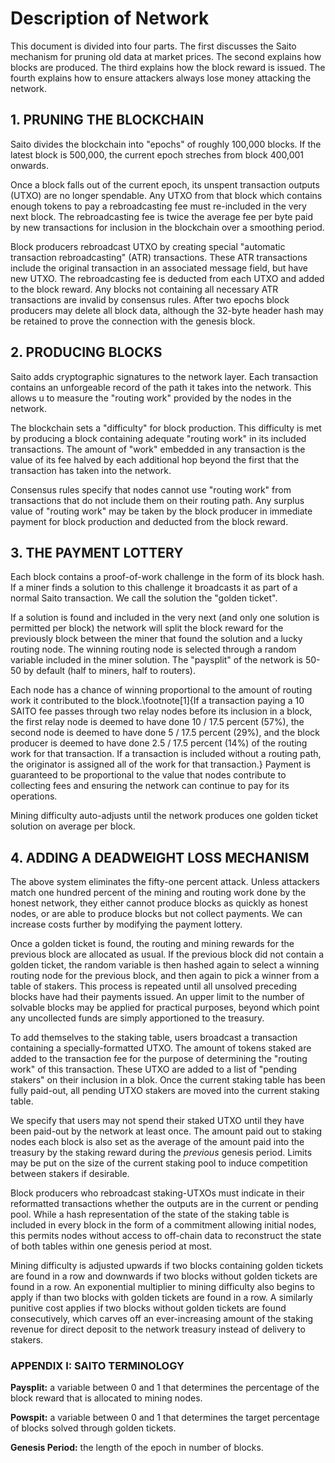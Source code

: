 # Description of Network

This document is divided into four parts. The first discusses the Saito mechanism for pruning old data at market prices. The second explains how blocks are produced. The third explains how the block reward is issued. The fourth explains how to ensure attackers always lose money attacking the network.

## 1. PRUNING THE BLOCKCHAIN

Saito divides the blockchain into "epochs" of roughly 100,000 blocks. If the latest block is 500,000, the current epoch streches from block 400,001 onwards.

Once a block falls out of the current epoch, its unspent transaction outputs (UTXO) are no longer spendable. Any UTXO from that block which contains enough tokens to pay a rebroadcasting fee must re-included in the very next block. The rebroadcasting fee is twice the average fee per byte paid by new transactions for inclusion in the blockchain over a smoothing period.

Block producers rebroadcast UTXO by creating special "automatic transaction rebroadcasting" (ATR) transactions. These ATR transactions include the original transaction in an associated message field, but have new UTXO. The rebroadcasting fee is deducted from each UTXO and added to the block reward. Any blocks not containing all necessary ATR transactions are invalid by consensus rules. After two epochs block producers may delete all block data, although the 32-byte header hash may be retained to prove the connection with the genesis block.


## 2. PRODUCING BLOCKS

Saito adds cryptographic signatures to the network layer. Each transaction contains an unforgeable record of the path it takes into the network. This allows u to measure the "routing work" provided by the nodes in the network.

The blockchain sets a "difficulty" for block production. This difficulty is met by producing a block containing adequate "routing work" in its included transactions. The amount of "work" embedded in any transaction is the value of its fee halved by each additional hop beyond the first that the transaction has taken into the network.

Consensus rules specify that nodes cannot use "routing work" from transactions that do not include them on their routing path. Any surplus value of "routing work" may be taken by the block producer in immediate payment for block production and deducted from the block reward.


## 3. THE PAYMENT LOTTERY

Each block contains a proof-of-work challenge in the form of its block hash. If a miner finds a solution to this challenge it broadcasts it as part of a normal Saito transaction. We call the solution the "golden ticket".

If a solution is found and included in the very next (and only one solution is permitted per block) the network will split the block reward for the previously block between the miner that found the solution and a lucky routing node. The winning routing node is selected through a random variable included in the miner solution. The "paysplit" of the network is 50-50 by default (half to miners, half to routers).

Each node has a chance of winning proportional to the amount of routing work it contributed to the block.\footnote[1]{If a transaction paying a 10 SAITO fee passes through two relay nodes before its inclusion in a block, the first relay node is deemed to have done 10 / 17.5 percent (57\%), the second node is deemed to have done 5 / 17.5 percent (29\%), and the block producer is deemed to have done 2.5 / 17.5 percent (14\%) of the routing work for that transaction. If a transaction is included without a routing path, the originator is assigned all of the work for that transaction.} Payment is guaranteed to be proportional to the value that nodes contribute to collecting fees and ensuring the network can continue to pay for its operations.

Mining difficulty auto-adjusts until the network produces one golden ticket solution on average per block.

## 4. ADDING A DEADWEIGHT LOSS MECHANISM

The above system eliminates the fifty-one percent attack. Unless attackers match one hundred percent of the mining and routing work done by the honest network, they either cannot produce blocks as quickly as honest nodes, or are able to produce blocks but not collect payments. We can increase costs further by modifying the payment lottery.

Once a golden ticket is found, the routing and mining rewards for the previous block are allocated as usual. If the previous block did not contain a golden ticket, the random variable is then hashed again to select a winning routing node for the previous block, and then again to pick a winner from a table of stakers. This process is repeated until all unsolved preceding blocks have had their payments issued. An upper limit to the number of solvable blocks may be applied for practical purposes, beyond which point any uncollected funds are simply apportioned to the treasury.

To add themselves to the staking table, users broadcast a transaction containing a specially-formatted UTXO. The amount of tokens staked are added to the transaction fee for the purpose of determining the "routing work" of this transaction. These UTXO are added to a list of "pending stakers" on their inclusion in a blok. Once the current staking table has been fully paid-out, all pending UTXO stakers are moved into the current staking table.

We specify that users may not spend their staked UTXO until they have been paid-out by the network at least once. The amount paid out to staking nodes each block is also set as the average of the amount paid into the treasury by the staking reward during the *previous* genesis period. Limits may be put on the size of the current staking pool to induce competition between stakers if desirable.

Block producers who rebroadcast staking-UTXOs must indicate in their reformatted transactions whether the outputs are in the current or pending pool. While a hash representation of the state of the staking table is included in every block in the form of a commitment allowing initial nodes, this permits nodes without access to off-chain data to reconstruct the state of both tables within one genesis period at most.

Mining difficulty is adjusted upwards if two blocks containing golden tickets are found in a row and downwards if two blocks without golden tickets are found in a row. An exponential multiplier to mining difficulty also begins to apply if than two blocks with golden tickets are found in a row. A similarly punitive cost applies if two blocks without golden tickets are found consecutively, which carves off an ever-increasing amount of the staking revenue for direct deposit to the network treasury instead of delivery to stakers.


### APPENDIX I: SAITO TERMINOLOGY

**Paysplit:** a variable between 0 and 1 that determines the percentage of the block reward that is allocated to mining nodes.

**Powspit:** a variable between 0 and 1 that determines the target percentage of blocks solved through golden tickets.

**Genesis Period:** the length of the epoch in number of blocks.




